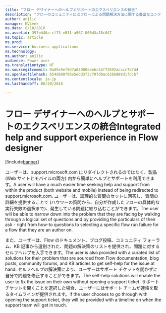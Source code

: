 ```yaml
---
title: "フロー デザイナーへのヘルプとサポートのエクスペリエンスの統合"
description: "フローのコミュニティにはフローによる問題解決方法に関する豊富なコンテンツがあり、新しいサポート エクスペリエンスでは、サポート チケットを開くことなく、インラインでソリューションを簡単に検索できます。"
author: anjlic
manager: KVivek
ms.date: 8/10/2018
ms.assetid: 397e446a-cf73-e811-a967-000d3a18c047
ms.topic: article
ms.prod: 
ms.service: business-applications
ms.technology: 
ms.author: anjlic
audience: Power user
ms.translationtype: HT
ms.sourcegitcommit: 8a89a9ef9d7a84980eeebc44f72692acacc7e744
ms.openlocfilehash: b54d800f69e5ebd3f3c797d0acd26b089d1fdcbf
ms.contentlocale: ja-jp
ms.lasthandoff: 08/20/2018

---
```

# <a name="integrated-help-and-support-experience-in-flow-designer"></a><span data-ttu-id="463d6-103">フロー デザイナーへのヘルプとサポートのエクスペリエンスの統合</span><span class="sxs-lookup"><span data-stu-id="463d6-103">Integrated help and support experience in Flow designer</span></span>


[!include[banner](../../includes/banner.md)]

<span data-ttu-id="463d6-104">ユーザーは、support.microsoft.com にリダイレクトされるのではなく、製品 (Web サイトとモバイルの両方) 内から簡単にヘルプとサポートを利用できます。</span><span class="sxs-lookup"><span data-stu-id="463d6-104">A user will have a much easier time seeking help and support from within the product (both website and mobile) instead of being redirected to support.microsoft.com.</span></span> <span data-ttu-id="463d6-105">ユーザーは、論理的な質問のセットに回答し、質問の詳細を提供することで (ハウツーの質問から、自分が作成したフローの具体的な実行失敗の選択まで)、発生している問題に絞り込むことができます。</span><span class="sxs-lookup"><span data-stu-id="463d6-105">The user will be able to narrow down into the problem that they are facing by walking through a logical set of questions and by providing the particulars of their ask - right from how-to questions to selecting a specific flow run failure for a flow that they are an author on.</span></span> 

<span data-ttu-id="463d6-106">また、ユーザーは、Flow のドキュメント、ブログ投稿、コミュニティ フォーラム、KB 記事から選別された、問題の解決策のリストを提供され、問題に対するセルフヘルプを入手できます。</span><span class="sxs-lookup"><span data-stu-id="463d6-106">The user is also provided with a curated list of solutions for their problem that are sourced from Flow documentation, blog posts, community forums, and KB articles to get self-help for the issue at hand.</span></span> <span data-ttu-id="463d6-107">セルフヘルプの解決策により、ユーザーはサポート チケットを開かずに自分で問題を修正することができます。</span><span class="sxs-lookup"><span data-stu-id="463d6-107">The self-help solutions will enable the user to fix the issue on their own without opening a support ticket.</span></span> <span data-ttu-id="463d6-108">サポート チケットを開くことを選択した場合、ユーザーにはサポート チームが連絡を取るタイムラインが提供されます。</span><span class="sxs-lookup"><span data-stu-id="463d6-108">If the user chooses to go through with opening the support ticket, they will be provided with a timeline on when the support team will get in touch.</span></span> 


